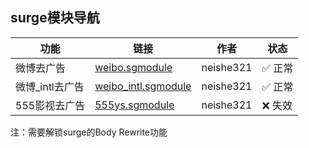 ## surge模块导航
  
| 功能 | 链接 | 作者 | 状态 |
|----------|----------|------|------|
| 微博去广告 | [weibo.sgmodule](https://raw.githubusercontent.com/neishe321/My_Scripts/refs/heads/main/Surge/Module/weibo.sgmodule) | neishe321 | ✅ 正常 |
| 微博_intl去广告 | [weibo_intl.sgmodule](https://raw.githubusercontent.com/neishe321/My_Scripts/refs/heads/main/Surge/Module/weibo_intl.sgmodule) | neishe321 |  ✅ 正常 |
| 555影视去广告 | [555ys.sgmodule](https://raw.githubusercontent.com/neishe321/My_Scripts/refs/heads/main/Surge/Module/555ys.sgmodule) | neishe321 | ❌ 失效 |

注：需要解锁surge的Body Rewrite功能

